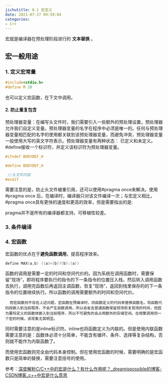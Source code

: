 ```yaml
---
jichutitle: 0.1 宏定义
date: 2021-07-27 09:59:04
categories:
- C++
---
```

宏就是编译器在预处理阶段进行的 **文本替换** 。

## 宏一般用途

### 1. 定义宏常量

```C
#include<stdio.h>
#define M 20
```

也可以定义宏函数，在下文中调用。



#### 2. 防止重复包含

预处理器变量：在编写头文件时，我们需要引入一些额外的预处理设置，预处理器允许我们自定义变量。预处理器变量的名字在程序中必须是唯一的。任何与预处理器变量相匹配的名字的使用都关联到该预处理器变量，而避免冲突，预处理器变量一般使用大写的英文字符表示。预处理器变量有两种状态：
已定义和未定义。#define接收一个标识符，并定义该标识符为预处理器变量。

```C++
#ifndef BODYDEF_H 

#define BODYDEF_H 

 //头文件内容 
#endif
```

需要注意的是，防止头文件被重引用，还可以使用#pragma once来解决。使用#pragma once 后，在编译时，编译器只对该文件编译一次；与宏定义相比，#pragma once具有更快的速度和更高的效率，但是需要指出的是:

pragma并不是所有的编译器都支持，可移植性较差。

### 3. 条件编译



### 4. 宏函数

宏函数的优点在于**避免函数调用**，提高程序效率。

```C++
define MAX(a,b) ((a)<(b)?(b):(a))
```

 函数的调用是需要一定的时间和空间代价的。因为系统在调用函数时，需要保留”现场”，即将程序要执行的指令的下一条指令的位置压入栈，然后转入调用函数去执行，调用完函数后再返回主调函数，恢复”现场”，返回到栈里保存的的下一条指令的位置继续执行。所以函数的调用需要额外的时间和空间代价。

      而宏函数则不存在上述问题，宏函数在预编译时，同函数定义的代码来替换函数名，将函数代码段嵌入到当前程序，不会产生函数调用，所以会省去普通函数保留现场恢复现场的时间，但因为要将定义的函数体嵌入到当前程序，所以不可避免的会占用额外的存储空间。在频繁调用同一个宏的时候，该现象尤其明显。
同时需要注意的是inline标识符。inline也将函数定义为内联的。但是使用内联函数需要注意的是：函数体必须十分简单，不能含有循环、条件、选择等复杂结构，否则就不能作为内联函数了。

而使用宏函数则完全由代码本身控制。但在使用宏函数的时候，需要明确的是宏函数只是简单的替换，需要注意括号的使用。

参考：[深度解析C/C++中的宏是什么？有什么作用呢？_dreamispossible的博客-CSDN博客_c++中宏是什么意思](https://blog.csdn.net/dreamispossible/article/details/80686858)